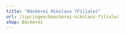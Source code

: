 ```yaml
---
title: "Bäckerei Nikolaus (Filiale)"
url: /ispringen/baeckerei-nikolaus-filiale/
shop: Bäckerei
---
```

